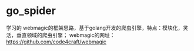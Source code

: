 go_spider
=========

学习的 webmagic的框架思路，基于golang开发的爬虫引擎，特点：模块化，灵活，垂直领域的爬虫引擎；
webmagic的网址：https://github.com/code4craft/webmagic
